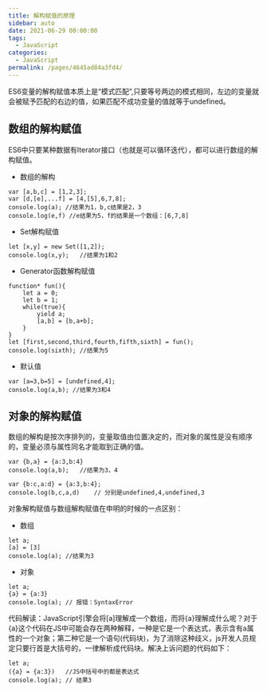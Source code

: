 ```yaml
---
title: 解构赋值的原理
sidebar: auto
date: 2021-06-29 00:00:00
tags: 
  - JavaScript
categories: 
  - JavaScript
permalink: /pages/4645ad84a3fd4/
---
```


ES6变量的解构赋值本质上是“模式匹配”,只要等号两边的模式相同，左边的变量就会被赋予匹配的右边的值，如果匹配不成功变量的值就等于undefined。

## 数组的解构赋值

ES6中只要某种数据有Iterator接口（也就是可以循环迭代），都可以进行数组的解构赋值。
- 数组的解构
```
var [a,b,c] = [1,2,3];
var [d,[e],...f] = [4,[5],6,7,8];
console.log(a); //结果为1，b,c结果是2，3
console.log(e,f) //e结果为5，f的结果是一个数组：[6,7,8]
```
- Set解构赋值
```
let [x,y] = new Set([1,2]);
console.log(x,y);   //结果为1和2
```
- Generator函数解构赋值
```
function* fun(){
    let a = 0;
    let b = 1;
    while(true){
        yield a;
        [a,b] = [b,a+b];
    }
}
let [first,second,third,fourth,fifth,sixth] = fun();
console.log(sixth); //结果为5
```
- 默认值
```
var [a=3,b=5] = [undefined,4];
console.log(a,b); //结果为3和4
```

## 对象的解构赋值
数组的解构是按次序排列的，变量取值由位置决定的，而对象的属性是没有顺序的，变量必须与属性同名才能取到正确的值。

```
var {b,a} = {a:3,b:4}
console.log(a,b);   //结果为3，4
```

```
var {b:c,a:d} = {a:3,b:4};
console.log(b,c,a,d)    // 分别是undefined,4,undefined,3
```

对象解构赋值与数组解构赋值在申明的时候的一点区别：

- 数组
```
let a;
[a] = [3]
console.log(a); //结果为3
```
- 对象
```
let a;
{a} = {a:3}
console.log(a); // 报错：SyntaxError
```
代码解读：JavaScript引擎会将[a]理解成一个数组，而将{a}理解成什么呢？对于{a}这个代码在JS中可能会存在两种解释，一种是它是一个表达式，表示含有a属性的一个对象；第二种它是一个语句(代码块)，为了消除这种歧义，js开发人员规定只要行首是大括号的，一律解析成代码块。解决上诉问题的代码如下：
```
let a;
({a} = {a:3})   //JS中括号中的都是表达式
console.log(a); // 结果3
```